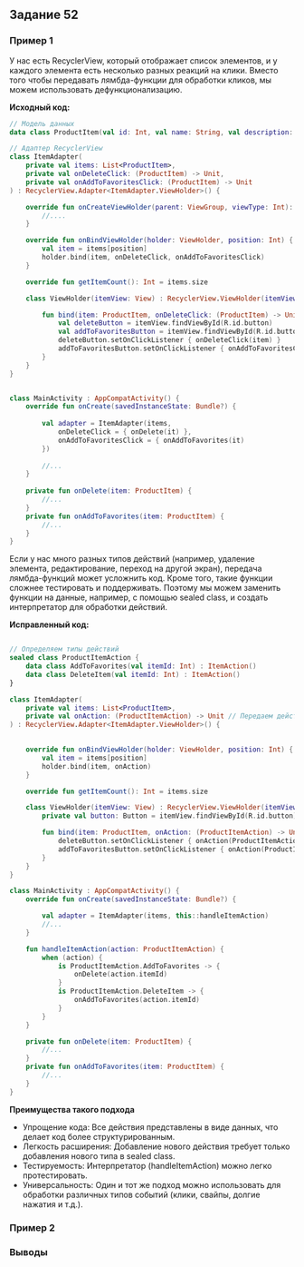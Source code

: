 ## Задание 52

### Пример 1
У нас есть RecyclerView, который отображает список элементов, 
и у каждого элемента есть несколько разных реакций на клики. 
Вместо того чтобы передавать лямбда-функции для обработки кликов, мы можем использовать дефункционализацию.

**Исходный код:**

```kotlin
// Модель данных
data class ProductItem(val id: Int, val name: String, val description: String)

// Адаптер RecyclerView
class ItemAdapter(
    private val items: List<ProductItem>,
    private val onDeleteClick: (ProductItem) -> Unit,
    private val onAddToFavoritesClick: (ProductItem) -> Unit
) : RecyclerView.Adapter<ItemAdapter.ViewHolder>() {

    override fun onCreateViewHolder(parent: ViewGroup, viewType: Int): ViewHolder {
        //....
    }

    override fun onBindViewHolder(holder: ViewHolder, position: Int) {
        val item = items[position]
        holder.bind(item, onDeleteClick, onAddToFavoritesClick)
    }

    override fun getItemCount(): Int = items.size

    class ViewHolder(itemView: View) : RecyclerView.ViewHolder(itemView) {

        fun bind(item: ProductItem, onDeleteClick: (ProductItem) -> Unit, onAddToFavoritesClick: (ProductItem) -> Unit) {
            val deleteButton = itemView.findViewById(R.id.button)
            val addToFavoritesButton = itemView.findViewById(R.id.button)
            deleteButton.setOnClickListener { onDeleteClick(item) }
            addToFavoritesButton.setOnClickListener { onAddToFavoritesClick(item) }
        }
    }
}


class MainActivity : AppCompatActivity() {
    override fun onCreate(savedInstanceState: Bundle?) {
        
        val adapter = ItemAdapter(items, 
            onDeleteClick = { onDelete(it) }, 
            onAddToFavoritesClick = { onAddToFavorites(it)  
        })
        
        //...
    }
    
    private fun onDelete(item: ProductItem) {
        //...
    }
    private fun onAddToFavorites(item: ProductItem) {
        //...
    }
}
```

Если у нас много разных типов действий (например, удаление элемента, редактирование, переход на другой экран), 
передача лямбда-функций может усложнить код. Кроме того, такие функции сложнее тестировать и поддерживать.
Поэтому мы можем заменить функции на данные, например, с помощью sealed class, и создать интерпретатор для обработки действий.

**Исправленный код:**
```kotlin

// Определяем типы действий
sealed class ProductItemAction {
    data class AddToFavorites(val itemId: Int) : ItemAction()
    data class DeleteItem(val itemId: Int) : ItemAction()
}

class ItemAdapter(
    private val items: List<ProductItem>,
    private val onAction: (ProductItemAction) -> Unit // Передаем действие, а не функцию
) : RecyclerView.Adapter<ItemAdapter.ViewHolder>() {

    
    override fun onBindViewHolder(holder: ViewHolder, position: Int) {
        val item = items[position]
        holder.bind(item, onAction)
    }

    override fun getItemCount(): Int = items.size

    class ViewHolder(itemView: View) : RecyclerView.ViewHolder(itemView) {
        private val button: Button = itemView.findViewById(R.id.button)

        fun bind(item: ProductItem, onAction: (ProductItemAction) -> Unit) {
            deleteButton.setOnClickListener { onAction(ProductItemAction.DeleteItem(item.id)) }
            addToFavoritesButton.setOnClickListener { onAction(ProductItemAction.AddToFavorites(item.id)) }
        }
    }
}

class MainActivity : AppCompatActivity() {
    override fun onCreate(savedInstanceState: Bundle?) {

        val adapter = ItemAdapter(items, this::handleItemAction)
        //...
    }

    fun handleItemAction(action: ProductItemAction) {
        when (action) {
            is ProductItemAction.AddToFavorites -> {
                onDelete(action.itemId)
            }
            is ProductItemAction.DeleteItem -> {
                onAddToFavorites(action.itemId)
            }
        }
    }

    private fun onDelete(item: ProductItem) {
        //...
    }
    private fun onAddToFavorites(item: ProductItem) {
        //...
    }
}

```

**Преимущества такого подхода**

* Упрощение кода: Все действия представлены в виде данных, что делает код более структурированным.
* Легкость расширения: Добавление нового действия требует только добавления нового типа в sealed class.
* Тестируемость: Интерпретатор (handleItemAction) можно легко протестировать.
* Универсальность: Один и тот же подход можно использовать для обработки различных типов событий (клики, свайпы, долгие нажатия и т.д.).

### Пример 2


### Выводы
